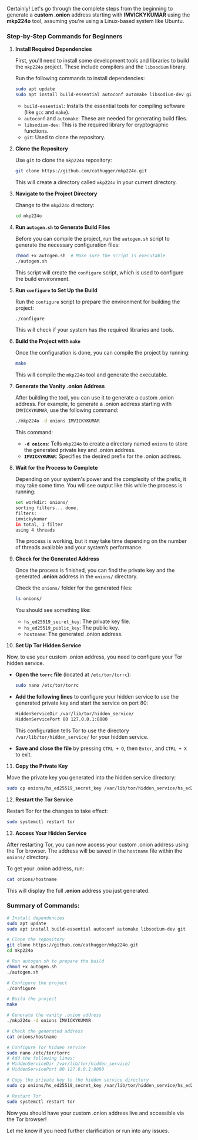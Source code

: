 Certainly! Let's go through the complete steps from the beginning to generate a **custom .onion** address starting with **IMVICKYKUMAR** using the **mkp224o** tool, assuming you're using a Linux-based system like Ubuntu.

### Step-by-Step Commands for Beginners

1. **Install Required Dependencies**

   First, you'll need to install some development tools and libraries to build the `mkp224o` project. These include compilers and the `libsodium` library.

   Run the following commands to install dependencies:

   ```bash
   sudo apt update
   sudo apt install build-essential autoconf automake libsodium-dev git
   ```

   * `build-essential`: Installs the essential tools for compiling software (like `gcc` and `make`).
   * `autoconf` and `automake`: These are needed for generating build files.
   * `libsodium-dev`: This is the required library for cryptographic functions.
   * `git`: Used to clone the repository.

2. **Clone the Repository**

   Use `git` to clone the `mkp224o` repository:

   ```bash
   git clone https://github.com/cathugger/mkp224o.git
   ```

   This will create a directory called `mkp224o` in your current directory.

3. **Navigate to the Project Directory**

   Change to the `mkp224o` directory:

   ```bash
   cd mkp224o
   ```

4. **Run `autogen.sh` to Generate Build Files**

   Before you can compile the project, run the `autogen.sh` script to generate the necessary configuration files:

   ```bash
   chmod +x autogen.sh  # Make sure the script is executable
   ./autogen.sh
   ```

   This script will create the `configure` script, which is used to configure the build environment.

5. **Run `configure` to Set Up the Build**

   Run the `configure` script to prepare the environment for building the project:

   ```bash
   ./configure
   ```

   This will check if your system has the required libraries and tools.

6. **Build the Project with `make`**

   Once the configuration is done, you can compile the project by running:

   ```bash
   make
   ```

   This will compile the `mkp224o` tool and generate the executable.

7. **Generate the Vanity .onion Address**

   After building the tool, you can use it to generate a custom .onion address. For example, to generate a .onion address starting with `IMVICKYKUMAR`, use the following command:

   ```bash
   ./mkp224o -d onions IMVICKYKUMAR
   ```

   This command:

   * **`-d onions`**: Tells `mkp224o` to create a directory named `onions` to store the generated private key and .onion address.
   * **`IMVICKYKUMAR`**: Specifies the desired prefix for the .onion address.

8. **Wait for the Process to Complete**

   Depending on your system's power and the complexity of the prefix, it may take some time. You will see output like this while the process is running:

   ```bash
   set workdir: onions/
   sorting filters... done.
   filters:
   imvickykumar
   in total, 1 filter
   using 4 threads
   ```

   The process is working, but it may take time depending on the number of threads available and your system’s performance.

9. **Check for the Generated Address**

   Once the process is finished, you can find the private key and the generated **.onion** address in the `onions/` directory.

   Check the `onions/` folder for the generated files:

   ```bash
   ls onions/
   ```

   You should see something like:

   * `hs_ed25519_secret_key`: The private key file.
   * `hs_ed25519_public_key`: The public key.
   * `hostname`: The generated .onion address.

10. **Set Up Tor Hidden Service**

Now, to use your custom .onion address, you need to configure your Tor hidden service.

* **Open the `torrc` file** (located at `/etc/tor/torrc`):

  ```bash
  sudo nano /etc/tor/torrc
  ```

* **Add the following lines** to configure your hidden service to use the generated private key and start the service on port 80:

  ```txt
  HiddenServiceDir /var/lib/tor/hidden_service/
  HiddenServicePort 80 127.0.0.1:8080
  ```

  This configuration tells Tor to use the directory `/var/lib/tor/hidden_service/` for your hidden service.

* **Save and close the file** by pressing `CTRL + O`, then `Enter`, and `CTRL + X` to exit.

11. **Copy the Private Key**

Move the private key you generated into the hidden service directory:

```bash
sudo cp onions/hs_ed25519_secret_key /var/lib/tor/hidden_service/hs_ed25519_secret_key
```

12. **Restart the Tor Service**

Restart Tor for the changes to take effect:

```bash
sudo systemctl restart tor
```

13. **Access Your Hidden Service**

After restarting Tor, you can now access your custom .onion address using the Tor browser. The address will be saved in the `hostname` file within the `onions/` directory.

To get your .onion address, run:

```bash
cat onions/hostname
```

This will display the full **.onion** address you just generated.

### Summary of Commands:

```bash
# Install dependencies
sudo apt update
sudo apt install build-essential autoconf automake libsodium-dev git

# Clone the repository
git clone https://github.com/cathugger/mkp224o.git
cd mkp224o

# Run autogen.sh to prepare the build
chmod +x autogen.sh
./autogen.sh

# Configure the project
./configure

# Build the project
make

# Generate the vanity .onion address
./mkp224o -d onions IMVICKYKUMAR

# Check the generated address
cat onions/hostname

# Configure Tor hidden service
sudo nano /etc/tor/torrc
# Add the following lines:
# HiddenServiceDir /var/lib/tor/hidden_service/
# HiddenServicePort 80 127.0.0.1:8080

# Copy the private key to the hidden service directory
sudo cp onions/hs_ed25519_secret_key /var/lib/tor/hidden_service/hs_ed25519_secret_key

# Restart Tor
sudo systemctl restart tor
```

Now you should have your custom .onion address live and accessible via the Tor browser!

Let me know if you need further clarification or run into any issues.
